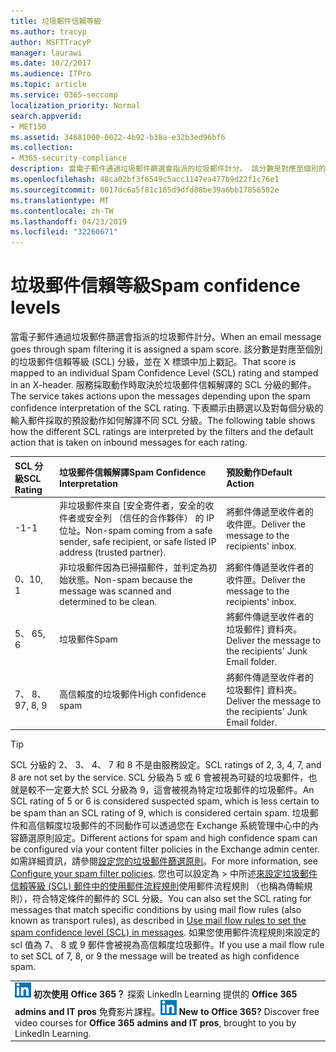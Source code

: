 ```yaml
---
title: 垃圾郵件信賴等級
ms.author: tracyp
author: MSFTTracyP
manager: laurawi
ms.date: 10/2/2017
ms.audience: ITPro
ms.topic: article
ms.service: O365-seccomp
localization_priority: Normal
search.appverid:
- MET150
ms.assetid: 34681000-0022-4b92-b38a-e32b3ed96bf6
ms.collection:
- M365-security-compliance
description: 當電子郵件通過垃圾郵件篩選會指派的垃圾郵件計分。 該分數是對應至個別的垃圾郵件信賴等級 (SCL) 分級，並在 X 標頭中加上戳記。 服務採取動作時取決於垃圾郵件信賴解譯的 SCL 分級的郵件。 下表顯示由篩選以及對每個分級的輸入郵件採取的預設動作如何解譯不同 SCL 分級。
ms.openlocfilehash: 48ca02bf3f6549c5acc1147ea477b9d22f1c76e1
ms.sourcegitcommit: 0017dc6a5f81c165d9dfd88be39a6bb17856582e
ms.translationtype: MT
ms.contentlocale: zh-TW
ms.lasthandoff: 04/23/2019
ms.locfileid: "32260671"
---
```

# <a name="spam-confidence-levels"></a><span data-ttu-id="1ffe4-106">垃圾郵件信賴等級</span><span class="sxs-lookup"><span data-stu-id="1ffe4-106">Spam confidence levels</span></span>

<span data-ttu-id="1ffe4-107">當電子郵件通過垃圾郵件篩選會指派的垃圾郵件計分。</span><span class="sxs-lookup"><span data-stu-id="1ffe4-107">When an email message goes through spam filtering it is assigned a spam score.</span></span> <span data-ttu-id="1ffe4-108">該分數是對應至個別的垃圾郵件信賴等級 (SCL) 分級，並在 X 標頭中加上戳記。</span><span class="sxs-lookup"><span data-stu-id="1ffe4-108">That score is mapped to an individual Spam Confidence Level (SCL) rating and stamped in an X-header.</span></span> <span data-ttu-id="1ffe4-109">服務採取動作時取決於垃圾郵件信賴解譯的 SCL 分級的郵件。</span><span class="sxs-lookup"><span data-stu-id="1ffe4-109">The service takes actions upon the messages depending upon the spam confidence interpretation of the SCL rating.</span></span> <span data-ttu-id="1ffe4-110">下表顯示由篩選以及對每個分級的輸入郵件採取的預設動作如何解譯不同 SCL 分級。</span><span class="sxs-lookup"><span data-stu-id="1ffe4-110">The following table shows how the different SCL ratings are interpreted by the filters and the default action that is taken on inbound messages for each rating.</span></span>
  
|<span data-ttu-id="1ffe4-111">**SCL 分級**</span><span class="sxs-lookup"><span data-stu-id="1ffe4-111">**SCL Rating**</span></span>|<span data-ttu-id="1ffe4-112">**垃圾郵件信賴解譯**</span><span class="sxs-lookup"><span data-stu-id="1ffe4-112">**Spam Confidence Interpretation**</span></span>|<span data-ttu-id="1ffe4-113">**預設動作**</span><span class="sxs-lookup"><span data-stu-id="1ffe4-113">**Default Action**</span></span>|
|:-----|:-----|:-----|
|<span data-ttu-id="1ffe4-114">-1</span><span class="sxs-lookup"><span data-stu-id="1ffe4-114">-1</span></span>|<span data-ttu-id="1ffe4-115">非垃圾郵件來自 [安全寄件者，安全的收件者或安全列 （信任的合作夥伴） 的 IP 位址。</span><span class="sxs-lookup"><span data-stu-id="1ffe4-115">Non-spam coming from a safe sender, safe recipient, or safe listed IP address (trusted partner).</span></span>|<span data-ttu-id="1ffe4-116">將郵件傳遞至收件者的收件匣。</span><span class="sxs-lookup"><span data-stu-id="1ffe4-116">Deliver the message to the recipients' inbox.</span></span>|
|<span data-ttu-id="1ffe4-117">0、1</span><span class="sxs-lookup"><span data-stu-id="1ffe4-117">0, 1</span></span>|<span data-ttu-id="1ffe4-118">非垃圾郵件因為已掃描郵件，並判定為初始狀態。</span><span class="sxs-lookup"><span data-stu-id="1ffe4-118">Non-spam because the message was scanned and determined to be clean.</span></span>|<span data-ttu-id="1ffe4-119">將郵件傳遞至收件者的收件匣。</span><span class="sxs-lookup"><span data-stu-id="1ffe4-119">Deliver the message to the recipients' inbox.</span></span>|
|<span data-ttu-id="1ffe4-120">5、 6</span><span class="sxs-lookup"><span data-stu-id="1ffe4-120">5, 6</span></span>|<span data-ttu-id="1ffe4-121">垃圾郵件</span><span class="sxs-lookup"><span data-stu-id="1ffe4-121">Spam</span></span>|<span data-ttu-id="1ffe4-122">將郵件傳遞至收件者的垃圾郵件] 資料夾。</span><span class="sxs-lookup"><span data-stu-id="1ffe4-122">Deliver the message to the recipients' Junk Email folder.</span></span>|
|<span data-ttu-id="1ffe4-123">7、 8、 9</span><span class="sxs-lookup"><span data-stu-id="1ffe4-123">7, 8, 9</span></span>|<span data-ttu-id="1ffe4-124">高信賴度的垃圾郵件</span><span class="sxs-lookup"><span data-stu-id="1ffe4-124">High confidence spam</span></span>|<span data-ttu-id="1ffe4-125">將郵件傳遞至收件者的垃圾郵件] 資料夾。</span><span class="sxs-lookup"><span data-stu-id="1ffe4-125">Deliver the message to the recipients' Junk Email folder.</span></span>|
   
> [!TIP]
> <span data-ttu-id="1ffe4-126">SCL 分級的 2、 3、 4、 7 和 8 不是由服務設定。</span><span class="sxs-lookup"><span data-stu-id="1ffe4-126">SCL ratings of 2, 3, 4, 7, and 8 are not set by the service.</span></span> <span data-ttu-id="1ffe4-127">SCL 分級為 5 或 6 會被視為可疑的垃圾郵件，也就是較不一定要大於 SCL 分級為 9，這會被視為特定垃圾郵件的垃圾郵件。</span><span class="sxs-lookup"><span data-stu-id="1ffe4-127">An SCL rating of 5 or 6 is considered suspected spam, which is less certain to be spam than an SCL rating of 9, which is considered certain spam.</span></span> <span data-ttu-id="1ffe4-128">垃圾郵件和高信賴度垃圾郵件的不同動作可以透過您在 Exchange 系統管理中心中的內容篩選原則設定。</span><span class="sxs-lookup"><span data-stu-id="1ffe4-128">Different actions for spam and high confidence spam can be configured via your content filter policies in the Exchange admin center.</span></span> <span data-ttu-id="1ffe4-129">如需詳細資訊，請參閱[設定您的垃圾郵件篩選原則](configure-your-spam-filter-policies.md)。</span><span class="sxs-lookup"><span data-stu-id="1ffe4-129">For more information, see [Configure your spam filter policies](configure-your-spam-filter-policies.md).</span></span> <span data-ttu-id="1ffe4-130">您也可以設定為 > 中所述[來設定垃圾郵件信賴等級 (SCL) 郵件中的使用郵件流程規則](use-mail-flow-rules-to-set-the-spam-confidence-level-scl-in-messages.md)使用郵件流程規則 （也稱為傳輸規則），符合特定條件的郵件的 SCL 分級。</span><span class="sxs-lookup"><span data-stu-id="1ffe4-130">You can also set the SCL rating for messages that match specific conditions by using mail flow rules (also known as transport rules), as described in [Use mail flow rules to set the spam confidence level (SCL) in messages](use-mail-flow-rules-to-set-the-spam-confidence-level-scl-in-messages.md).</span></span> <span data-ttu-id="1ffe4-131">如果您使用郵件流程規則來設定的 scl 值為 7、 8 或 9 郵件會被視為高信賴度垃圾郵件。</span><span class="sxs-lookup"><span data-stu-id="1ffe4-131">If you use a mail flow rule to set SCL of 7, 8, or 9 the message will be treated as high confidence spam.</span></span> 
  
||
|:-----|
|<span data-ttu-id="1ffe4-p104">![LinkedIn Learning 的短圖示](media/eac8a413-9498-4220-8544-1e37d1aaea13.png) **初次使用 Office 365？**         探索 LinkedIn Learning 提供的 **Office 365 admins and IT pros** 免費影片課程。</span><span class="sxs-lookup"><span data-stu-id="1ffe4-p104">![The short icon for LinkedIn Learning](media/eac8a413-9498-4220-8544-1e37d1aaea13.png) **New to Office 365?**         Discover free video courses for **Office 365 admins and IT pros**, brought to you by LinkedIn Learning.</span></span>|
   

